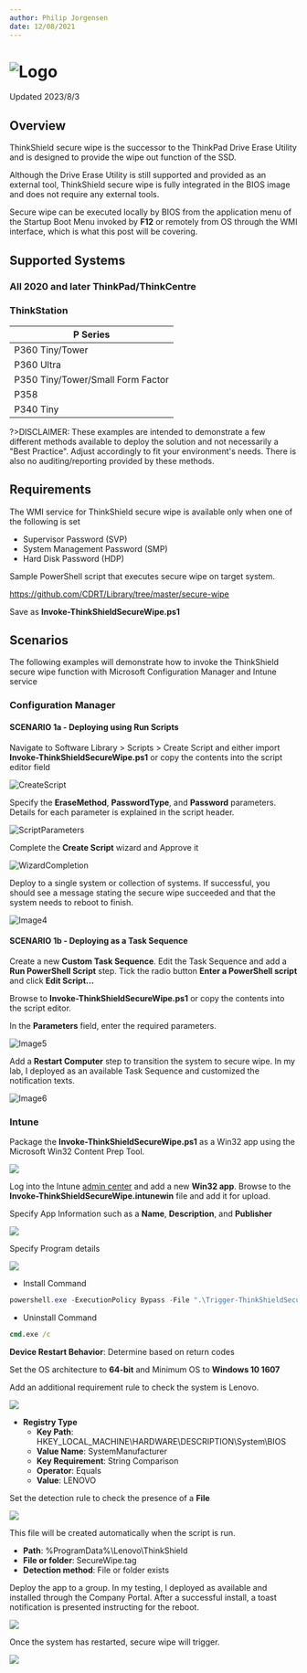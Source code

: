 ```yaml
---
author: Philip Jorgensen
date: 12/08/2021
---
```


# ![Logo](../img/2021/thinkshield_secure_wipe/thinkshield.jpg)

Updated 2023/8/3

## Overview

ThinkShield secure wipe is the successor to the ThinkPad Drive Erase Utility and is designed to provide the wipe out function of the SSD.

Although the Drive Erase Utility is still supported and provided as an external tool, ThinkShield secure wipe is fully integrated in the BIOS image and does not require any external tools.

Secure wipe can be executed locally by BIOS from the application menu of the Startup Boot Menu invoked by **F12** or remotely from OS through the WMI interface, which is what this post will be covering.

## Supported Systems

### All 2020 and later ThinkPad/ThinkCentre

### ThinkStation

| P Series |
|----------|
| P360 Tiny/Tower |
| P360 Ultra |
| P350 Tiny/Tower/Small Form Factor |
| P358 |
| P340 Tiny |

?>DISCLAIMER: These examples are intended to demonstrate a few different methods available to deploy the solution and not necessarily a "Best Practice". Adjust accordingly to fit your environment's needs. There is also no auditing/reporting provided by these methods.

## Requirements

The WMI service for ThinkShield secure wipe is available only when one of the following is set

- Supervisor Password (SVP)
- System Management Password (SMP)
- Hard Disk Password (HDP)

Sample PowerShell script that executes secure wipe on target system.

<https://github.com/CDRT/Library/tree/master/secure-wipe>

Save as **Invoke-ThinkShieldSecureWipe.ps1**

## Scenarios

The following examples will demonstrate how to invoke the ThinkShield secure wipe function with Microsoft Configuration Manager and Intune service

### Configuration Manager

#### SCENARIO 1a - Deploying using Run Scripts

Navigate to Software Library > Scripts > Create Script and either import **Invoke-ThinkShieldSecureWipe.ps1** or copy the contents into the script editor field

![CreateScript](../img/2021/thinkshield_secure_wipe/image1.jpg)

Specify the **EraseMethod**, **PasswordType**, and **Password** parameters. Details for each parameter is explained in the script header.

![ScriptParameters](../img/2021/thinkshield_secure_wipe/image2.jpg)

Complete the **Create Script** wizard and Approve it

![WizardCompletion](../img/2021/thinkshield_secure_wipe/image3.jpg)

Deploy to a single system or collection of systems. If successful, you should see a message stating the secure wipe succeeded and that the system needs to reboot to finish.

![Image4](../img/2021/thinkshield_secure_wipe/image4.jpg)

#### SCENARIO 1b - Deploying as a Task Sequence

Create a new **Custom Task Sequence**. Edit the Task Sequence and add a **Run PowerShell Script** step. Tick the radio button **Enter a PowerShell script** and click **Edit Script...**

Browse to **Invoke-ThinkShieldSecureWipe.ps1** or copy the contents into the script editor.

In the **Parameters** field, enter the required parameters.

![Image5](../img/2021/thinkshield_secure_wipe/image5.jpg)

Add a **Restart Computer** step to transition the system to secure wipe. In my lab, I deployed as an available Task Sequence and customized the notification texts.

![Image6](../img/2021/thinkshield_secure_wipe/image6.jpg)

### Intune

Package the **Invoke-ThinkShieldSecureWipe.ps1** as a Win32 app using the Microsoft Win32 Content Prep Tool.

![](../img/2021/thinkshield_secure_wipe/image7.jpg)

Log into the Intune [admin center](https://intune.microsoft.com/#view/Microsoft_Intune_DeviceSettings/AppsWindowsMenu/~/windowsApps) and add a new **Win32 app**. Browse to the **Invoke-ThinkShieldSecureWipe.intunewin** file and add it for upload.

Specify App Information such as a **Name**, **Description**, and **Publisher**

![](../img/2021/thinkshield_secure_wipe/image8.jpg)

Specify Program details

![](../img/2021/thinkshield_secure_wipe/image9.jpg)

- Install Command

```powershell
powershell.exe -ExecutionPolicy Bypass -File ".\Trigger-ThinkShieldSecureWipe.ps1" -EraseMethod ATAN -PasswordType SVP -Password secretsvp
```

- Uninstall Command

```cmd
cmd.exe /c
```

**Device Restart Behavior**: Determine based on return codes

Set the OS architecture to **64-bit** and Minimum OS to **Windows 10 1607**

Add an additional requirement rule to check the system is Lenovo.

![](../img/2021/thinkshield_secure_wipe/image10.jpg)

- **Registry Type**
  - **Key Path**: HKEY_LOCAL_MACHINE\HARDWARE\DESCRIPTION\System\BIOS
  - **Value Name**: SystemManufacturer
  - **Key Requirement**: String Comparison
  - **Operator**: Equals
  - **Value**: LENOVO

Set the detection rule to check the presence of a **File**

![](../img/2021/thinkshield_secure_wipe/image11.jpg)

This file will be created automatically when the script is run.

- **Path**: %ProgramData%\Lenovo\ThinkShield
- **File or folder**: SecureWipe.tag
- **Detection method**: File or folder exists

Deploy the app to a group. In my testing, I deployed as available and installed through the Company Portal.  After a successful install, a toast notification is presented instructing for the reboot.

![](../img/2021/thinkshield_secure_wipe/image12.jpg)

Once the system has restarted, secure wipe will trigger.

![](../img/2021/thinkshield_secure_wipe/image13.jpg)
